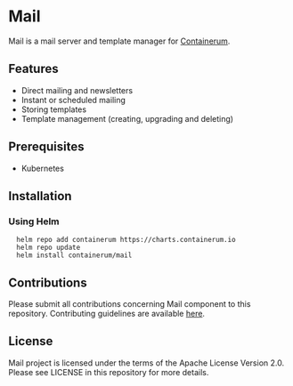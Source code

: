 # Mail

Mail is a mail server and template manager for [Containerum](https://github.com/containerum/containerum).

## Features
* Direct mailing and newsletters
* Instant or scheduled mailing
* Storing templates
* Template management (creating, upgrading and deleting)

## Prerequisites
* Kubernetes

## Installation

### Using Helm

```
  helm repo add containerum https://charts.containerum.io
  helm repo update
  helm install containerum/mail
```

## Contributions
Please submit all contributions concerning Mail component to this repository. Contributing guidelines are available [here](https://github.com/containerum/mail/blob/master/CONTRIBUTING.md).

## License
Mail project is licensed under the terms of the Apache License Version 2.0. Please see LICENSE in this repository for more details.
